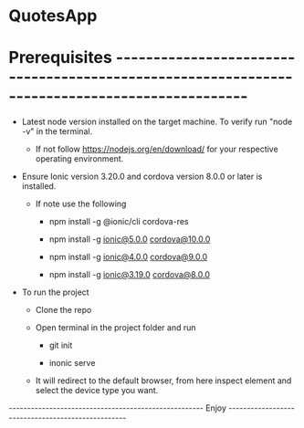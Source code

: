 # QuotesApp

# Prerequisites ----------------------------------------------------------------------------------------------

- Latest node version installed on the target machine. To verify run "node -v" in the terminal.
    - If not follow https://nodejs.org/en/download/ for your respective operating environment.
    
- Ensure Ionic version 3.20.0 and cordova version 8.0.0 or later is installed.
    -  If note use the following
    
       * npm install -g @ionic/cli cordova-res
       
       * npm install -g ionic@5.0.0 cordova@10.0.0
       
       * npm install -g ionic@4.0.0 cordova@9.0.0
       
       * npm install -g ionic@3.19.0 cordova@8.0.0
    
- To run the project
    - Clone the repo
    - Open terminal in the project folder and run 
       *  git init
       
       *  inonic serve

    - It will redirect to the default browser, from here inspect element and select the device type you want.

----------------------------------------------------- Enjoy --------------------------------------------------
